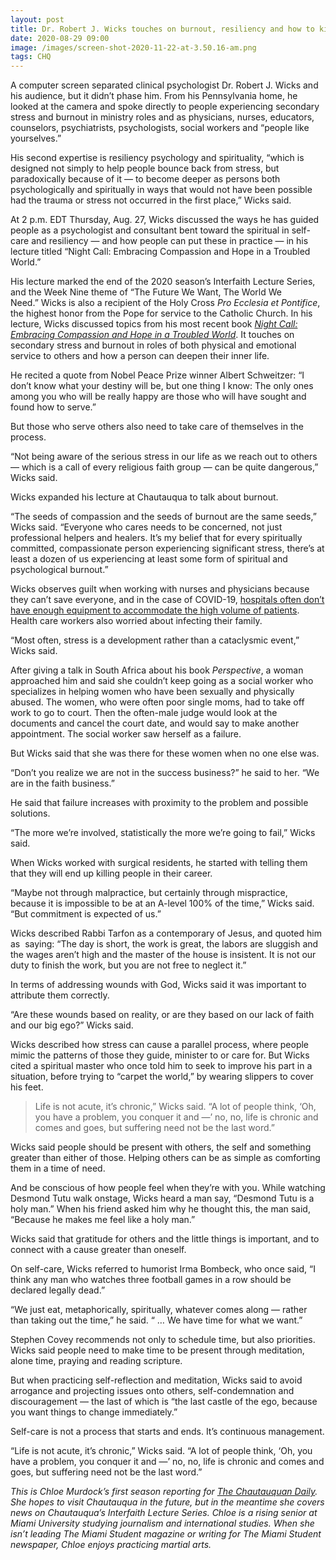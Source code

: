 ```yaml
---
layout: post
title: Dr. Robert J. Wicks touches on burnout, resiliency and how to kindle self care
date: 2020-08-29 09:00
image: /images/screen-shot-2020-11-22-at-3.50.16-am.png
tags: CHQ
---
```

A computer screen separated clinical psychologist Dr. Robert J. Wicks and his audience, but it didn’t phase him. From his Pennsylvania home, he looked at the camera and spoke directly to people experiencing secondary stress and burnout in ministry roles and as physicians, nurses, educators, counselors, psychiatrists, psychologists, social workers and “people like yourselves.”

His second expertise is resiliency psychology and spirituality, “which is designed not simply to help people bounce back from stress, but paradoxically because of it — to become deeper as persons both psychologically and spiritually in ways that would not have been possible had the trauma or stress not occurred in the first place,” Wicks said.

At 2 p.m. EDT Thursday, Aug. 27, Wicks discussed the ways he has guided people as a psychologist and consultant bent toward the spiritual in self-care and resiliency — and how people can put these in practice — in his lecture titled “Night Call: Embracing Compassion and Hope in a Troubled World.”

His lecture marked the end of the 2020 season’s Interfaith Lecture Series, and the Week Nine theme of “The Future We Want, The World We Need.” Wicks is also a recipient of the Holy Cross *Pro Ecclesia et Pontifice*, the highest honor from the Pope for service to the Catholic Church. In his lecture, Wicks discussed topics from his most recent book *[Night Call: Embracing Compassion and Hope in a Troubled World](https://www.chautauquabookstore.com/book/9780190669638)*. It touches on secondary stress and burnout in roles of both physical and emotional service to others and how a person can deepen their inner life.

He recited a quote from Nobel Peace Prize winner Albert Schweitzer: “I don’t know what your destiny will be, but one thing I know: The only ones among you who will be really happy are those who will have sought and found how to serve.”

But those who serve others also need to take care of themselves in the process.

“Not being aware of the serious stress in our life as we reach out to others — which is a call of every religious faith group — can be quite dangerous,” Wicks said.

Wicks expanded his lecture at Chautauqua to talk about burnout.

“The seeds of compassion and the seeds of burnout are the same seeds,” Wicks said. “Everyone who cares needs to be concerned, not just professional helpers and healers. It’s my belief that for every spiritually committed, compassionate person experiencing significant stress, there’s at least a dozen of us experiencing at least some form of spiritual and psychological burnout.”

Wicks observes guilt when working with nurses and physicians because they can’t save everyone, and in the case of COVID-19, [hospitals often don’t have enough equipment to accommodate the high volume of patients](https://www.npr.org/2020/04/21/839522355/why-hospitals-still-dont-have-enough-supplies-to-test-for-covid-19). Health care workers also worried about infecting their family.

“Most often, stress is a development rather than a cataclysmic event,” Wicks said. 

After giving a talk in South Africa about his book *Perspective*, a woman approached him and said she couldn’t keep going as a social worker who specializes in helping women who have been sexually and physically abused. The women, who were often poor single moms, had to take off work to go to court. Then the often-male judge would look at the documents and cancel the court date, and would say to make another appointment. The social worker saw herself as a failure.

But Wicks said that she was there for these women when no one else was.

“Don’t you realize we are not in the success business?” he said to her. “We are in the faith business.”

He said that failure increases with proximity to the problem and possible solutions.

“The more we’re involved, statistically the more we’re going to fail,” Wicks said.

When Wicks worked with surgical residents, he started with telling them that they will end up killing people in their career.

“Maybe not through malpractice, but certainly through mispractice, because it is impossible to be at an A-level 100% of the time,” Wicks said. “But commitment is expected of us.”

Wicks described Rabbi Tarfon as a contemporary of Jesus, and quoted him as  saying: “The day is short, the work is great, the labors are sluggish and the wages aren’t high and the master of the house is insistent. It is not our duty to finish the work, but you are not free to neglect it.”

In terms of addressing wounds with God, Wicks said it was important to attribute them correctly.

“Are these wounds based on reality, or are they based on our lack of faith and our big ego?” Wicks said.

Wicks described how stress can cause a parallel process, where people mimic the patterns of those they guide, minister to or care for. But Wicks cited a spiritual master who once told him to seek to improve his part in a situation, before trying to “carpet the world,” by wearing slippers to cover his feet.

> Life is not acute, it’s chronic,” Wicks said. “A lot of people think, ‘Oh, you have a problem, you conquer it and —’ no, no, life is chronic and comes and goes, but suffering need not be the last word.”

Wicks said people should be present with others, the self and something greater than either of those. Helping others can be as simple as comforting them in a time of need.

And be conscious of how people feel when they’re with you. While watching Desmond Tutu walk onstage, Wicks heard a man say, “Desmond Tutu is a holy man.” When his friend asked him why he thought this, the man said, “Because he makes me feel like a holy man.”

Wicks said that gratitude for others and the little things is important, and to connect with a cause greater than oneself.

On self-care, Wicks referred to humorist Irma Bombeck, who once said, “I think any man who watches three football games in a row should be declared legally dead.”

“We just eat, metaphorically, spiritually, whatever comes along — rather than taking out the time,” he said. “ … We have time for what we want.”

Stephen Covey recommends not only to schedule time, but also priorities. Wicks said people need to make time to be present through meditation, alone time, praying and reading scripture.

But when practicing self-reflection and meditation, Wicks said to avoid arrogance and projecting issues onto others, self-condemnation and discouragement — the last of which is “the last castle of the ego, because you want things to change immediately.”

Self-care is not a process that starts and ends. It’s continuous management.

“Life is not acute, it’s chronic,” Wicks said. “A lot of people think, ‘Oh, you have a problem, you conquer it and —’ no, no, life is chronic and comes and goes, but suffering need not be the last word.”

*This is Chloe Murdock’s first season reporting for [The Chautauquan Daily](https://chqdaily.com/2020/08/dr-robert-j-wicks-touches-on-burnout-resiliency-and-how-to-kindle-self-care/). She hopes to visit Chautauqua in the future, but in the meantime she covers news on Chautauqua’s Interfaith Lecture Series. Chloe is a rising senior at Miami University studying journalism and international studies. When she isn’t leading The Miami Student magazine or writing for The Miami Student newspaper, Chloe enjoys practicing martial arts.*